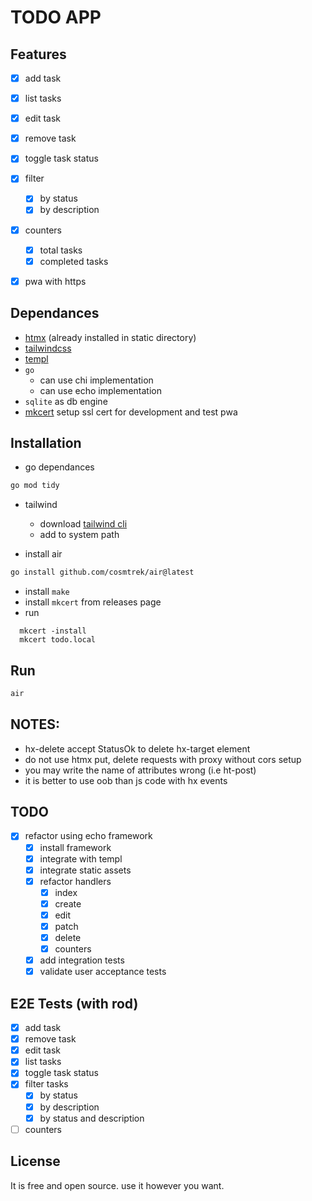 # TODO APP

## Features
- [x] add task
- [x] list tasks
- [x] edit task
- [x] remove task
- [x] toggle task status
- [x] filter
  - [x] by status
  - [x] by description
- [x] counters
  - [x] total tasks
  - [x] completed tasks
- [x] pwa with https


## Dependances
- [htmx](https://htmx.org) (already installed in static directory)
- [tailwindcss](https://tailwindcss.com)
- [templ](https://templ.guide)
- `go`
  - can use chi implementation
  - can use echo implementation
- `sqlite` as db engine
- [mkcert](https://github.com/FiloSottile/mkcert) setup ssl cert for development and test pwa

## Installation
- go dependances
```bash
go mod tidy
```

- tailwind
  - download [tailwind cli](https://github.com/tailwindlabs/tailwindcss/releases)
  - add to system path

- install air
```bash
go install github.com/cosmtrek/air@latest
```

- install `make`
- install `mkcert` from releases page
- run
```
  mkcert -install
  mkcert todo.local
```

## Run
```bash
air
```


## NOTES:
- hx-delete accept StatusOk to delete hx-target element
- do not use htmx put, delete requests with proxy without cors setup
- you may write the name of attributes wrong (i.e ht-post)
- it is better to use oob than js code with hx events
 
## TODO
- [x] refactor using echo framework
  - [x] install framework
  - [x] integrate with templ
  - [x] integrate static assets
  - [x] refactor handlers
    - [x] index
    - [x] create
    - [x] edit
    - [x] patch
    - [x] delete
    - [x] counters
  - [x] add integration tests
  - [x] validate user acceptance tests

## E2E Tests (with rod)
- [x] add task
- [x] remove task
- [x] edit task
- [x] list tasks
- [x] toggle task status
- [x] filter tasks
  - [x] by status
  - [x] by description
  - [x] by status and description
- [ ] counters
  
## License 
It is free and open source. use it however you want.
